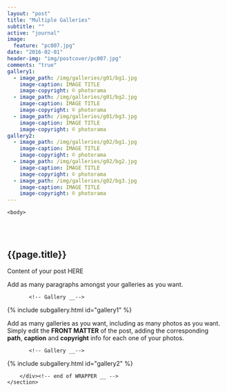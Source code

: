 ```yaml
---
layout: "post"
title: "Multiple Galleries"
subtitle: ""
active: "journal"
image:
  feature: "pc007.jpg"
date: "2016-02-01"
header-img: "img/postcover/pc007.jpg"
comments: "true"
gallery1:
  - image_path: /img/galleries/g01/bg1.jpg
    image-caption: IMAGE TITLE
    image-copyright: © photorama
  - image_path: /img/galleries/g01/bg2.jpg
    image-caption: IMAGE TITLE
    image-copyright: © photorama
  - image_path: /img/galleries/g01/bg3.jpg
    image-caption: IMAGE TITLE
    image-copyright: © photorama
gallery2:
  - image_path: /img/galleries/g02/bg1.jpg
    image-caption: IMAGE TITLE
    image-copyright: © photorama
  - image_path: /img/galleries/g02/bg2.jpg
    image-caption: IMAGE TITLE
    image-copyright: © photorama
  - image_path: /img/galleries/g02/bg3.jpg
    image-caption: IMAGE TITLE
    image-copyright: © photorama
---
```



<html class="no-js" lang="en">
<head>
	<meta content="charset=utf-8">
</head>

    <body>

<section id="content" role="main">
		<div class="wrapper">
	<br><br>
			<h2>{{page.title}}</h2>




<p> Content of your post HERE </p>

<p> Add as many paragraphs amongst your galleries as you want. </p>


           <!-- Gallery __-->

{% include subgallery.html id="gallery1" %}

<!-- end of GALLERY __ -->

<p> Add as many galleries as you want, including as many photos as you want. Simply edit the <b>FRONT MATTER</b> of the post, adding the corresponding <b>path</b>, <b>caption</b> and <b>copyright</b> info for each one of your photos. </p>

           <!-- Gallery __-->

{% include subgallery.html id="gallery2" %}

<!-- end of GALLERY __ -->

		</div><!-- end of WRAPPER __ -->
	</section>


<!-- Photography by: <a href="https://unsplash.com/photos/j0g8taxHZa0">UNSPLASH</a> -->
